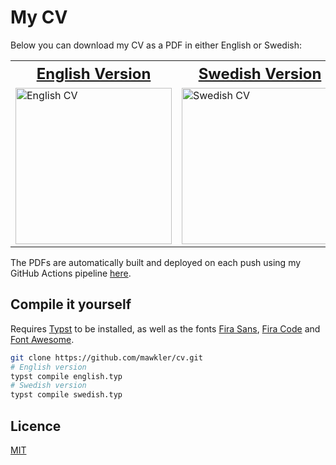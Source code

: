 # My CV

Below you can download my CV as a PDF in either English or Swedish:

<style>
    table, tr, td, th { border: none !important; }

    th { font-size: x-large; }

    img { width: 250px; }
</style>

<table cellspacing="0" cellpadding="0">
    <tr>
        <th>
            <a href="https://github.com/mawkler/cv/releases/download/latest/english.pdf">
                English Version
            </a>
        </th>
        <th>
            <a href="https://github.com/mawkler/cv/releases/download/latest/swedish.pdf">
                Swedish Version
            </a>
        </th>
    </tr>
    <tr>
        <td>
            <a href="https://github.com/mawkler/cv/releases/download/latest/english.pdf">
                <img src="./english-thumbnail.png" alt="English CV">
            </a>
        </td>
        <td>
            <a href="https://github.com/mawkler/cv/releases/download/latest/swedish.pdf">
                <img src="./swedish-thumbnail.png" alt="Swedish CV">
            </a>
        </td>
    </tr>
</table>

The PDFs are automatically built and deployed on each push using my GitHub Actions pipeline [here](./.github/workflows/build-cv.yaml).

## Compile it yourself

Requires [Typst](https://github.com/typst/typst) to be installed, as well as the fonts [Fira Sans](https://github.com/mozilla/Fira), [Fira Code](https://github.com/tonsky/FiraCode) and [Font Awesome](https://github.com/FortAwesome/Font-Awesome).

```sh
git clone https://github.com/mawkler/cv.git
# English version
typst compile english.typ
# Swedish version
typst compile swedish.typ
```

## Licence

[MIT](./LICENSE)
